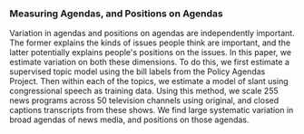 ### Measuring Agendas, and Positions on Agendas

Variation in agendas and positions on agendas are independently important. The former explains the kinds of issues people think are important, and the latter potentially explains 
people's positions on the issues. In this paper, we estimate variation on both these dimensions. To do this, we first estimate a supervised topic model using the bill labels from the 
Policy Agendas Project. Then within each of the topics, we estimate a model of slant using congressional speech as training data. Using this method, we scale 255 news programs across 
50 television channels using original, and closed captions transcripts from these shows. We find large systematic variation in broad agendas of news media, and positions on those agendas.  
